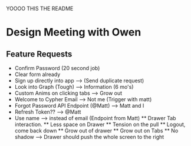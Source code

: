 YOOOO THIS THE README

# Design Meeting with Owen

## Feature Requests
* Confirm Password (20 second job)
* Clear form already
* Sign up directly into app --> (Send duplicate request)
* Look into Graph (Tough) --> Information (6 mo's)
* Custom Anims on clicking tabs --> Grow out
* Welcome to Cypher Email --> Not me (Trigger with matt)
* Forgot Password  API Endpoint (@Matt) --> Matt and I
* Refresh Token?? --> @Matt
* Use name --> instead of email (Endpoint from Matt)
** Drawer Tab interaction.
** Less space on Drawer
** Tension on the pull
** Logout, come back down
** Grow out of drawer
** Grow out on Tabs
** No shadow --> Drawer should push the whole screen to the right



